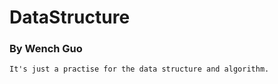 # DataStructure
### By Wench Guo
    It's just a practise for the data structure and algorithm. 
    